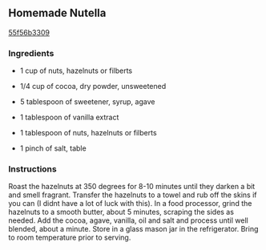 ## Homemade Nutella

[55f56b3309](http://tastykitchen.com/recipes/special-dietary-needs/gluten-free/homemade-nutella/)

### Ingredients

 - 1 cup of nuts, hazelnuts or filberts

 - 1/4 cup of cocoa, dry powder, unsweetened

 - 5 tablespoon of sweetener, syrup, agave

 - 1 tablespoon of vanilla extract

 - 1 tablespoon of nuts, hazelnuts or filberts

 - 1 pinch of salt, table

### Instructions

Roast the hazelnuts at 350 degrees for 8-10 minutes until they darken a bit and smell fragrant. Transfer the hazelnuts to a towel and rub off the skins if you can (I didnt have a lot of luck with this). In a food processor, grind the hazelnuts to a smooth butter, about 5 minutes, scraping the sides as needed. Add the cocoa, agave, vanilla, oil and salt and process until well blended, about a minute. Store in a glass mason jar in the refrigerator. Bring to room temperature prior to serving.